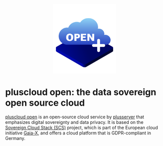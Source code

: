 <p align="center" style="margin-bottom: 0px !important;">
  <img width="200" src="/profile/symbol-prod-pluscloud_open.svg" alt="pluscloud open logo">
</p>

# pluscloud open: the data sovereign open source cloud

[pluscloud open](https://www.plusserver.com/en/products/pluscloud-open) is an open-source cloud service by [plusserver](https://plusserver.com) that emphasizes digital sovereignty and data privacy. It is based on the [Sovereign Cloud Stack (SCS)](https://scs.community) project, which is part of the European cloud initiative [Gaia-X](https://gaia-x.eu), and offers a cloud platform that is GDPR-compliant in Germany.


